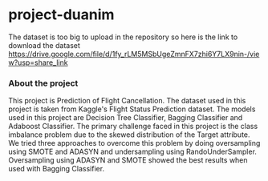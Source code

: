 # project-duanim
The dataset is too big to upload in the repository so here is the link to download the dataset
https://drive.google.com/file/d/1fy_rLM5MSbUgeZmnFX7zhi6Y7LX9nin-/view?usp=share_link


### About the project
This project is Prediction of Flight Cancellation. The dataset used in this project is taken from Kaggle's Flight Status Prediction dataset.
The models used in this project are Decision Tree Classifier, Bagging Classifier and Adaboost Classifier.
The primary challenge faced in this project is the class imbalance problem due to the skewed distribution of the Target attribute.
We tried three approaches to overcome this problem by doing oversampling using SMOTE and ADASYN and undersampling using RandoUnderSampler.
Oversampling using ADASYN and SMOTE showed the best results when used with Bagging Classifier.
